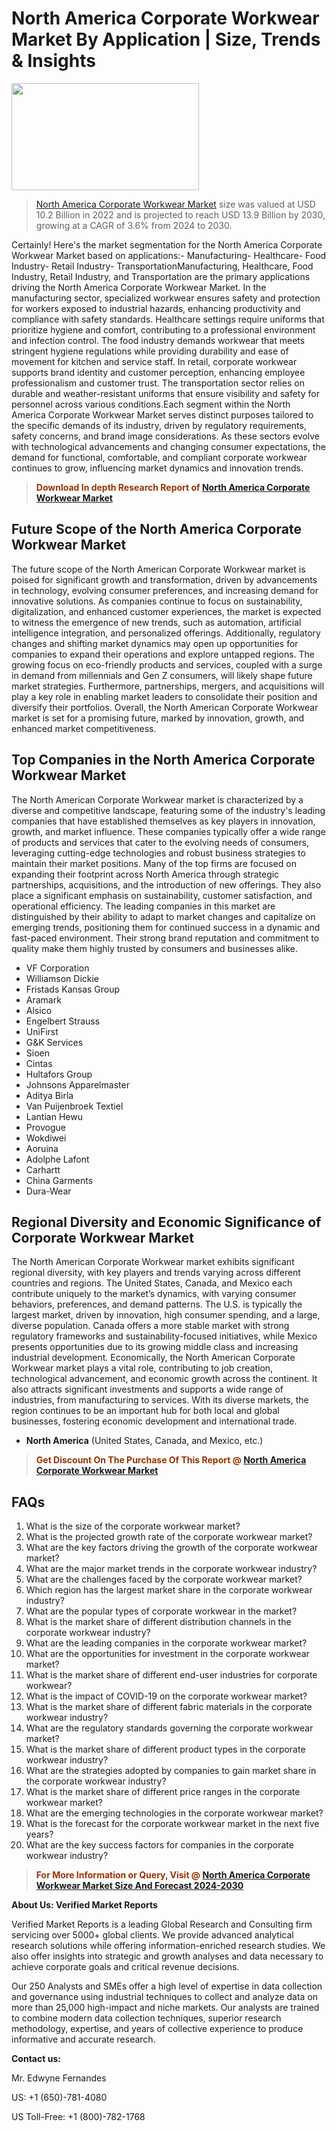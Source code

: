 <p><h1>North America Corporate Workwear Market By Application | Size, Trends & Insights</h1><p><img class="aligncenter size-medium wp-image-105565" src="https://ffe5etoiles.com/wp-content/uploads/2025/01/MST7-300x171.png" alt="" width="300" height="171" /></p><blockquote><p><a href="https://www.verifiedmarketreports.com/download-sample/?rid=534222&utm_source=Github-NA&utm_medium=352" target="_blank">North America Corporate Workwear Market</a> size was valued at USD 10.2 Billion in 2022 and is projected to reach USD 13.9 Billion by 2030, growing at a CAGR of 3.6% from 2024 to 2030.</p></blockquote>Certainly! Here's the market segmentation for the North America Corporate Workwear Market based on applications:- Manufacturing- Healthcare- Food Industry- Retail Industry- TransportationManufacturing, Healthcare, Food Industry, Retail Industry, and Transportation are the primary applications driving the North America Corporate Workwear Market. In the manufacturing sector, specialized workwear ensures safety and protection for workers exposed to industrial hazards, enhancing productivity and compliance with safety standards. Healthcare settings require uniforms that prioritize hygiene and comfort, contributing to a professional environment and infection control. The food industry demands workwear that meets stringent hygiene regulations while providing durability and ease of movement for kitchen and service staff. In retail, corporate workwear supports brand identity and customer perception, enhancing employee professionalism and customer trust. The transportation sector relies on durable and weather-resistant uniforms that ensure visibility and safety for personnel across various conditions.Each segment within the North America Corporate Workwear Market serves distinct purposes tailored to the specific demands of its industry, driven by regulatory requirements, safety concerns, and brand image considerations. As these sectors evolve with technological advancements and changing consumer expectations, the demand for functional, comfortable, and compliant corporate workwear continues to grow, influencing market dynamics and innovation trends.</p><blockquote><p><span style="color: #993300;"><strong>Download In depth Research Report of <a href="https://www.verifiedmarketreports.com/download-sample/?rid=534222&utm_source=Github-NA&utm_medium=352">North America Corporate Workwear Market</a></strong></span></p></blockquote><h2>Future Scope of the North America Corporate Workwear Market</h2><p>The future scope of the North American Corporate Workwear market is poised for significant growth and transformation, driven by advancements in technology, evolving consumer preferences, and increasing demand for innovative solutions. As companies continue to focus on sustainability, digitalization, and enhanced customer experiences, the market is expected to witness the emergence of new trends, such as automation, artificial intelligence integration, and personalized offerings. Additionally, regulatory changes and shifting market dynamics may open up opportunities for companies to expand their operations and explore untapped regions. The growing focus on eco-friendly products and services, coupled with a surge in demand from millennials and Gen Z consumers, will likely shape future market strategies. Furthermore, partnerships, mergers, and acquisitions will play a key role in enabling market leaders to consolidate their position and diversify their portfolios. Overall, the North American Corporate Workwear market is set for a promising future, marked by innovation, growth, and enhanced market competitiveness.</p><h2>Top Companies in the North America Corporate Workwear Market</h2><p>The North American Corporate Workwear market is characterized by a diverse and competitive landscape, featuring some of the industry's leading companies that have established themselves as key players in innovation, growth, and market influence. These companies typically offer a wide range of products and services that cater to the evolving needs of consumers, leveraging cutting-edge technologies and robust business strategies to maintain their market positions. Many of the top firms are focused on expanding their footprint across North America through strategic partnerships, acquisitions, and the introduction of new offerings. They also place a significant emphasis on sustainability, customer satisfaction, and operational efficiency. The leading companies in this market are distinguished by their ability to adapt to market changes and capitalize on emerging trends, positioning them for continued success in a dynamic and fast-paced environment. Their strong brand reputation and commitment to quality make them highly trusted by consumers and businesses alike.</p><p><ul><li>VF Corporation </li><li> Williamson Dickie </li><li> Fristads Kansas Group </li><li> Aramark </li><li> Alsico </li><li> Engelbert Strauss </li><li> UniFirst </li><li> G&K Services </li><li> Sioen </li><li> Cintas </li><li> Hultafors Group </li><li> Johnsons Apparelmaster </li><li> Aditya Birla </li><li> Van Puijenbroek Textiel </li><li> Lantian Hewu </li><li> Provogue </li><li> Wokdiwei </li><li> Aoruina </li><li> Adolphe Lafont </li><li> Carhartt </li><li> China Garments </li><li> Dura-Wear</li></ul></p><h2>Regional Diversity and Economic Significance of Corporate Workwear Market</h2><p>The North American Corporate Workwear market exhibits significant regional diversity, with key players and trends varying across different countries and regions. The United States, Canada, and Mexico each contribute uniquely to the market’s dynamics, with varying consumer behaviors, preferences, and demand patterns. The U.S. is typically the largest market, driven by innovation, high consumer spending, and a large, diverse population. Canada offers a more stable market with strong regulatory frameworks and sustainability-focused initiatives, while Mexico presents opportunities due to its growing middle class and increasing industrial development. Economically, the North American Corporate Workwear market plays a vital role, contributing to job creation, technological advancement, and economic growth across the continent. It also attracts significant investments and supports a wide range of industries, from manufacturing to services. With its diverse markets, the region continues to be an important hub for both local and global businesses, fostering economic development and international trade.</p><ul> <li><strong>North America</strong> (United States, Canada, and Mexico, etc.)</li></ul><blockquote><p><span style="color: #993300;"><strong>Get Discount On The Purchase Of This Report @ <a href="https://www.verifiedmarketreports.com/ask-for-discount/?rid=534222&utm_source=Github-NA&utm_medium=352">North America Corporate Workwear Market</a></strong></span></p></blockquote><h2>FAQs</h2><p><ol> <li>What is the size of the corporate workwear market?</div><div></li> <li>What is the projected growth rate of the corporate workwear market?</div><div></li> <li>What are the key factors driving the growth of the corporate workwear market?</div><div></li> <li>What are the major market trends in the corporate workwear industry?</div><div></li> <li>What are the challenges faced by the corporate workwear market?</div><div></li> <li>Which region has the largest market share in the corporate workwear industry?</div><div></li> <li>What are the popular types of corporate workwear in the market?</div><div></li> <li>What is the market share of different distribution channels in the corporate workwear industry?</div><div></li> <li>What are the leading companies in the corporate workwear market?</div><div></li> <li>What are the opportunities for investment in the corporate workwear market?</div><div></li> <li>What is the market share of different end-user industries for corporate workwear?</div><div></li> <li>What is the impact of COVID-19 on the corporate workwear market?</div><div></li> <li>What is the market share of different fabric materials in the corporate workwear industry?</div><div></li> <li>What are the regulatory standards governing the corporate workwear market?</div><div></li> <li>What is the market share of different product types in the corporate workwear industry?</div><div></li> <li>What are the strategies adopted by companies to gain market share in the corporate workwear industry?</div><div></li> <li>What is the market share of different price ranges in the corporate workwear market?</div><div></li> <li>What are the emerging technologies in the corporate workwear market?</div><div></li> <li>What is the forecast for the corporate workwear market in the next five years?</div><div></li> <li>What are the key success factors for companies in the corporate workwear industry?</div><div></li></ol></p><blockquote><p><span style="color: #993300;"><strong>For More Information or Query, Visit @ <a href="https://www.verifiedmarketreports.com/product/corporate-workwear-market-size-and-forecast/">North America Corporate Workwear Market Size And Forecast 2024-2030</a></strong></span></p></blockquote><p><strong>About Us: Verified Market Reports</strong></p><p>Verified Market Reports is a leading Global Research and Consulting firm servicing over 5000+ global clients. We provide advanced analytical research solutions while offering information-enriched research studies. We also offer insights into strategic and growth analyses and data necessary to achieve corporate goals and critical revenue decisions.</p><p>Our 250 Analysts and SMEs offer a high level of expertise in data collection and governance using industrial techniques to collect and analyze data on more than 25,000 high-impact and niche markets. Our analysts are trained to combine modern data collection techniques, superior research methodology, expertise, and years of collective experience to produce informative and accurate research.</p><p><strong>Contact us:</strong></p><p>Mr. Edwyne Fernandes</p><p>US: +1 (650)-781-4080</p><p>US Toll-Free: +1 (800)-782-1768</p>
